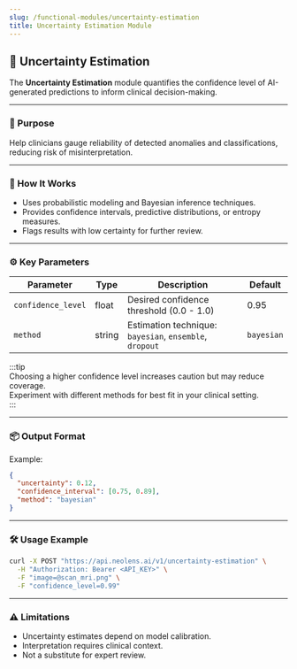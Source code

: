 ```yaml
---
slug: /functional-modules/uncertainty-estimation
title: Uncertainty Estimation Module
---
```


## 🔎 Uncertainty Estimation

The **Uncertainty Estimation** module quantifies the confidence level of AI-generated predictions to inform clinical decision-making.

---

### 🎯 Purpose

Help clinicians gauge reliability of detected anomalies and classifications, reducing risk of misinterpretation.

---

### 🧠 How It Works

- Uses probabilistic modeling and Bayesian inference techniques.
- Provides confidence intervals, predictive distributions, or entropy measures.
- Flags results with low certainty for further review.

---

### ⚙️ Key Parameters

| Parameter          | Type    | Description                                             | Default    |
|--------------------|---------|---------------------------------------------------------|------------|
| `confidence_level` | float   | Desired confidence threshold (0.0 - 1.0)                | 0.95       |
| `method`           | string  | Estimation technique: `bayesian`, `ensemble`, `dropout` | `bayesian` |

:::tip  
Choosing a higher confidence level increases caution but may reduce coverage.  
Experiment with different methods for best fit in your clinical setting.  
:::

---

### 📦 Output Format

Example:

```json
{
  "uncertainty": 0.12,
  "confidence_interval": [0.75, 0.89],
  "method": "bayesian"
}
```

---

### 🛠️ Usage Example

```bash
curl -X POST "https://api.neolens.ai/v1/uncertainty-estimation" \
  -H "Authorization: Bearer <API_KEY>" \
  -F "image=@scan_mri.png" \
  -F "confidence_level=0.99"
```

---

### ⚠️ Limitations

- Uncertainty estimates depend on model calibration.
- Interpretation requires clinical context.
- Not a substitute for expert review.
